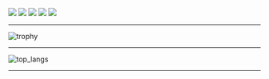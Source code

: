 <!-- ![](https://data14.sticker.fan/20200904/file_2745638_128x128.webp) -->
<!-- ![](https://img.itch.zone/aW1nLzEwNTE5NDMuZ2lm/original/UOzaTJ.gif) -->

![](https://github-profile-summary-cards.vercel.app/api/cards/profile-details?username=tiencoffee&theme=github_dark)
![](https://github-profile-summary-cards.vercel.app/api/cards/repos-per-language?username=tiencoffee&theme=github_dark)
![](https://github-profile-summary-cards.vercel.app/api/cards/most-commit-language?username=tiencoffee&theme=github_dark)
![](https://github-profile-summary-cards.vercel.app/api/cards/stats?username=tiencoffee&theme=github_dark)
![](https://github-profile-summary-cards.vercel.app/api/cards/productive-time?username=tiencoffee&theme=github_dark)

---

![trophy](https://github-profile-trophy.vercel.app/?username=ryo-ma&no-frame=true&no-bg=true&theme=darkhub)

---

![top_langs](https://github-readme-stats.vercel.app/api/top-langs/?username=tiencoffee&layout=compact&langs_count=10)

---

<!--
![](https://play.pokemonshowdown.com/sprites/ani/raikou.gif)
![](https://play.pokemonshowdown.com/sprites/ani/suicune.gif)
  ![](https://play.pokemonshowdown.com/sprites/ani/entei.gif)

   `Raikou`          `Suicune`           `Entei`

---

![](https://play.pokemonshowdown.com/sprites/ani/palkia.gif)
![](https://play.pokemonshowdown.com/sprites/ani/giratina.gif)
![](https://play.pokemonshowdown.com/sprites/ani/dialga.gif)

      `Palkia`                  `Giratina`                 `Dialga`
-->
